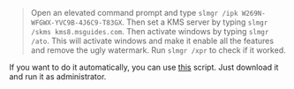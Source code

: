 > Open an elevated command prompt and type `slmgr /ipk W269N-WFGWX-YVC9B-4J6C9-T83GX`. Then set a KMS server by typing `slmgr /skms kms8.msguides.com`. Then activate windows by typing `slmgr /ato`. This will activate windows and make it enable all the features and remove the ugly watermark. Run `slmgr /xpr` to check if it worked.

If you want to do it automatically, you can use [this](/scripts/activate.bat) script. Just download it and run it as administrator.
